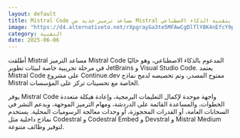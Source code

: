 ```yaml
---
layout: default
title: Mistral Code مساعد ترميز جديد من Mistral بتقنية الذكاء الاصطناعي
image: "https://d4.alternativeto.net/rXpgrayGa3te5MFAwCgDlTlY8K4nEfcY9pZ_4UwhREU/rs:fill:1520:760:0/g:ce:0:0/YWJzOi8vZGlzdC9jb250ZW50LzE3NDkxNTMwMTAyNTEucG5n.png"
category: التقنية
date: 2025-06-06
---
```


أطلقت Mistral مساعد الترميز Mistral Code المدعوم بالذكاء الاصطناعي، وهو حاليًا في مرحلة تجريبية خاصة لبيئات تطوير JetBrains و Visual Studio Code. يعتمد Mistral Code على مشروع Continue.dev مفتوح المصدر، وتم تخصيصه لدمج نماذج Mistral الخاصة مع تحسينات تركز على المؤسسات.

يوفر Mistral Code واجهة موحدة لإكمال التعليمات البرمجية، وإعادة هيكلة متعددة الخطوات، والمساعدة القائمة على الدردشة، ومهام الترميز الموجهة، ويدعم النشر في السحابات العامة، أو القدرات المحجوزة، أو وحدات معالجة الرسوميات المحلية. يستخدم نماذج داخلية مثل Codestral و Codestral Embed و Devstral و Mistral Medium لتوفير وظائف متنوعة.

